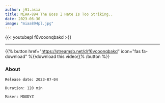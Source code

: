 ```yaml
---
author: j91.asia
title: MIAA-894 The Boss I Hate Is Too Striking..
date: 2023-06-30
image: "miaa894pl.jpg"
---
```



{{< youtubepl f6vcoonqbakd >}}
___

{{% button href="https://streamsb.net/d/f6vcoonqbakd" icon="fas fa-download" %}}download this video{{% /button %}}
### About

`Release date: 2023-07-04`

`Duration: 120 min`

`Maker:	MOODYZ`